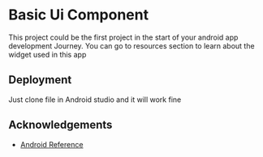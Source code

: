 
# Basic Ui Component

This project could be the first project in the start of your android app development Journey. You can go to resources section to learn about the widget used in this app


## Deployment


  Just clone file in Android studio and it will work fine 

  
## Acknowledgements

 - [Android Reference](https://developer.android.com/reference/android/widget/TextView)


  